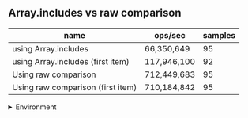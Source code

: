 ## Array.includes vs raw comparison

|name|ops/sec|samples|
|-|-|-|
|using Array.includes|66,350,649|95|
|using Array.includes (first item)|117,946,100|92|
|Using raw comparison|712,449,683|95|
|Using raw comparison (first item)|710,184,842|95|


<details>
<summary>Environment</summary>

* __Machine:__ linux x64 | 2 vCPUs | 6.8GB Mem
* __Run:__ Sat Oct 14 2023 02:00:39 GMT+0000 (Coordinated Universal Time)
</details>

<!--
{"environment":{"platform":"linux","arch":"x64","cpus":2,"totalMemory":6.759754180908203},"benchmarks":[{"name":"using Array.includes","hz":66350648.758662686,"cycles":7,"stats":{"deviation":7.071797007755662e-10,"mean":1.5071442686827397e-8,"moe":1.4220800854983844e-10,"rme":0.943559362595923,"sem":7.255510640297879e-11,"variance":5.001031291890194e-19}},{"name":"using Array.includes (first item)","hz":117946100.25716592,"cycles":6,"stats":{"deviation":1.459357636657044e-10,"mean":8.47844903578526e-9,"moe":2.982111604571157e-11,"rme":0.3517284342908076,"sem":1.5214855125363047e-11,"variance":2.1297247116692324e-20}},{"name":"Using raw comparison","hz":712449683.2607338,"cycles":7,"stats":{"deviation":1.2479644944871073e-11,"mean":1.4036078946982026e-9,"moe":2.509553728808743e-12,"rme":0.17879307592155827,"sem":1.280384555514665e-12,"variance":1.5574153795004612e-22}},{"name":"Using raw comparison (first item)","hz":710184841.7830142,"cycles":7,"stats":{"deviation":9.88837147176004e-12,"mean":1.4080841228452103e-9,"moe":1.9884699932108347e-12,"rme":0.1412181247518708,"sem":1.0145255067402218e-12,"variance":9.777989036351783e-23}}]}-->
